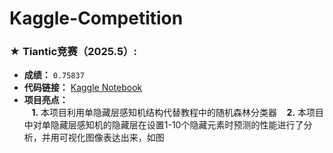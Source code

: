 # Kaggle-Competition

### &#9733; **Tiantic竞赛**（2025.5）:  
-  **成绩：** `0.75837`
-  **代码链接：** [Kaggle Notebook](https://www.kaggle.com/code/mtscoptor/titanic)  
-  **项目亮点：**  
&#8192; **1.** 本项目利用单隐藏层感知机结构代替教程中的随机森林分类器
&#8192; **2.** 本项目中对单隐藏层感知机的隐藏层在设置1-10个隐藏元素时预测的性能进行了分析，并用可视化图像表达出来，如图

